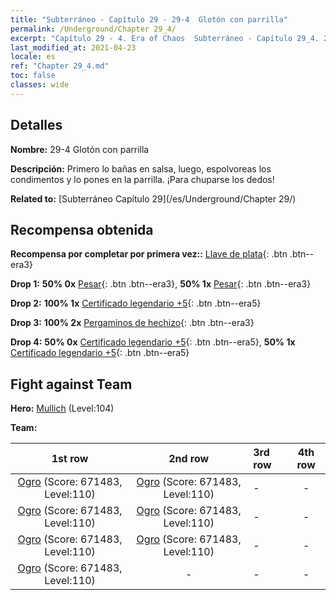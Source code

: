 ```yaml
---
title: "Subterráneo - Capítulo 29 - 29-4  Glotón con parrilla"
permalink: /Underground/Chapter 29_4/
excerpt: "Capítulo 29 - 4. Era of Chaos  Subterráneo - Capítulo 29_4. 29-4  Glotón con parrilla"
last_modified_at: 2021-04-23
locale: es
ref: "Chapter 29_4.md"
toc: false
classes: wide
---
```


## Detalles

 **Nombre:** 29-4  Glotón con parrilla

 **Descripción:**       Primero lo bañas en salsa, luego, espolvoreas los condimentos y lo pones en la parrilla. ¡Para chuparse los dedos!

 **Related to:** [Subterráneo Capítulo 29](/es/Underground/Chapter 29/)

## Recompensa obtenida

 **Recompensa por completar por primera vez::** [Llave de plata](/ItemsES/con_693/){: .btn .btn--era3}

 **Drop 1:** **50% 0x** [Pesar](/ItemsES/her_458/){: .btn .btn--era3}, **50% 1x** [Pesar](/ItemsES/her_458/){: .btn .btn--era3}

 **Drop 2:** **100% 1x** [Certificado legendario +5](/ItemsES/mat_102/){: .btn .btn--era5}

 **Drop 3:** **100% 2x** [Pergaminos de hechizo](/ItemsES/con_694/){: .btn .btn--era3}

 **Drop 4:** **50% 0x** [Certificado legendario +5](/ItemsES/mat_102/){: .btn .btn--era5}, **50% 1x** [Certificado legendario +5](/ItemsES/mat_102/){: .btn .btn--era5}


## Fight against Team
 **Hero:** [Mullich](/es/heroes/Mullich/) (Level:104)

 **Team:**


  | 1st row | 2nd row | 3rd row | 4th row |
  |:----:|:----:|:----|:----:|
  | [Ogro](/es/units/Ogre/) (Score: 671483, Level:110)  | [Ogro](/es/units/Ogre/) (Score: 671483, Level:110)  | - | - |
  | [Ogro](/es/units/Ogre/) (Score: 671483, Level:110)  | [Ogro](/es/units/Ogre/) (Score: 671483, Level:110)  | - | - |
  | [Ogro](/es/units/Ogre/) (Score: 671483, Level:110)  | [Ogro](/es/units/Ogre/) (Score: 671483, Level:110)  | - | - |
  | [Ogro](/es/units/Ogre/) (Score: 671483, Level:110)  | - | - | - |


